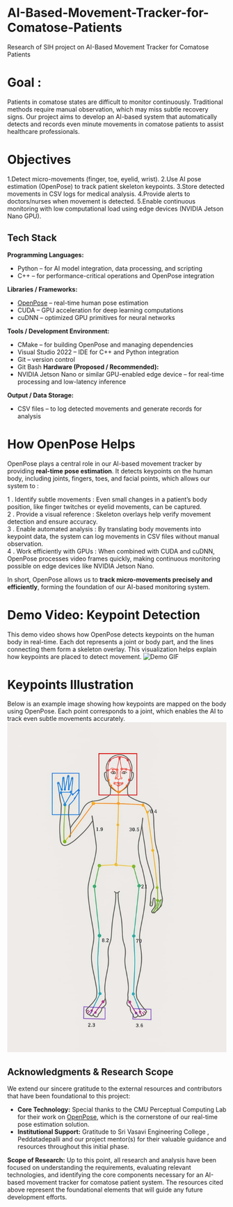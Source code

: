 # AI-Based-Movement-Tracker-for-Comatose-Patients
Research of SIH project on AI-Based Movement Tracker  for Comatose Patients

# Goal : 
Patients in comatose states are difficult to monitor continuously. Traditional methods require manual observation, which may miss subtle recovery signs. Our project aims to develop an AI-based system that automatically detects and records even minute movements in comatose patients to assist healthcare professionals.

# Objectives
1.Detect micro-movements (finger, toe, eyelid, wrist).
2.Use AI pose estimation (OpenPose) to track patient skeleton keypoints.
3.Store detected movements in CSV logs for medical analysis.
4.Provide alerts to doctors/nurses when movement is detected.
5.Enable continuous monitoring with low computational load using edge devices (NVIDIA Jetson Nano GPU).

## Tech Stack
**Programming Languages:**  
- Python – for AI model integration, data processing, and scripting  
- C++ – for performance-critical operations and OpenPose integration
   
**Libraries / Frameworks:**  
- [OpenPose](https://github.com/CMU-Perceptual-Computing-Lab/openpose) – real-time human pose estimation  
- CUDA – GPU acceleration for deep learning computations  
- cuDNN – optimized GPU primitives for neural networks
  
**Tools / Development Environment:**  
- CMake – for building OpenPose and managing dependencies  
- Visual Studio 2022 – IDE for C++ and Python integration  
- Git – version control
- Git Bash
**Hardware (Proposed / Recommended):**  
- NVIDIA Jetson Nano or similar GPU-enabled edge device – for real-time processing and low-latency inference
 
**Output / Data Storage:**  
- CSV files – to log detected movements and generate records for analysis

# How OpenPose Helps
OpenPose plays a central role in our AI-based movement tracker by providing **real-time pose estimation**. It detects keypoints on the human body, including joints, fingers, toes, and facial points, which allows our system to :

1 . Identify subtle movements : Even small changes in a patient’s body position, like finger twitches or eyelid movements, can be captured.  
2 . Provide a visual reference : Skeleton overlays help verify movement detection and ensure accuracy.  
3 . Enable automated analysis : By translating body movements into keypoint data, the system can log movements in CSV files without manual observation.  
4 . Work efficiently with GPUs : When combined with CUDA and cuDNN, OpenPose processes video frames quickly, making continuous monitoring possible on edge devices like NVIDIA Jetson Nano.  

In short, OpenPose allows us to **track micro-movements precisely and efficiently**, forming the foundation of our AI-based monitoring system.

# Demo Video: Keypoint Detection
This demo video shows how OpenPose detects keypoints on the human body in real-time. Each dot represents a joint or body part, and the lines connecting them form a skeleton overlay. This visualization helps explain how keypoints are placed to detect movement.
![Demo GIF](open_pose_demo_video.gif)
      
# Keypoints Illustration
Below is an example image showing how keypoints are mapped on the body using OpenPose. Each point corresponds to a joint, which enables the AI to track even subtle movements accurately.
![OpenPose Keypoints Diagram](open_pose_keypoints.jpeg)

## Acknowledgments & Research Scope
We extend our sincere gratitude to the external resources and contributors that have been foundational to this project:
* **Core Technology:** Special thanks to the CMU Perceptual Computing Lab for their work on [OpenPose](https://github.com/CMU-Perceptual-Computing-Lab/openpose), which is the cornerstone of our real-time pose estimation solution.
* **Institutional Support:** Gratitude to Sri Vasavi Engineering College , Peddatadepalli and our project mentor(s) for their valuable guidance and resources throughout this initial phase.

**Scope of Research:**
Up to this point, all research and analysis have been focused on understanding the requirements, evaluating relevant technologies, and identifying the core components necessary for an AI-based movement tracker for comatose patient system. The resources cited above represent the foundational elements that will guide any future development efforts.

